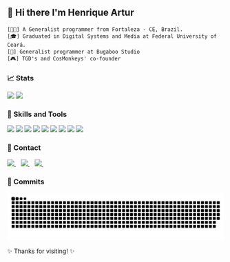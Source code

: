 ## 👋 Hi there I'm Henrique Artur

```
[👨‍💻] A Generalist programmer from Fortaleza - CE, Brazil.
[🎓] Graduated in Digital Systems and Media at Federal University of Ceará.
[👔] Generalist programmer at Bugaboo Studio
[🎮] TGD's and CosMonkeys' co-founder
```

### 📈 Stats
<p align='center'>
  <div>
    <img src="https://github-readme-stats.vercel.app/api?username=HenriqueArtur&count_private=true&hide=contribs&show_icons=true&bg_color=000&title_color=27C93F&text_color=FFF&icon_color=FFBD2E&border_color=FF5F56&hide_border=true" />
    <img src="https://github-readme-stats.vercel.app/api/top-langs/?username=HenriqueArtur&count_private=true&bg_color=000&title_color=FF5F56&text_color=FFF&icon_color=FFBD2E&border_color=FF5F56&hide_border=true&layout=compact&hide=Java,PHP,Ruby,HTML,CSS,SCSS,Hack,CoffeeScript,Less" />
  </div>
</p>

### 🚀 Skills and Tools
<p style="display: inline_block">
  <img src="https://img.shields.io/badge/JavaScript-flat?logo=JavaScript&style=for-the-badge&logoColor=FF5F56&labelColor=000&color=000&logoWidth=30" />
  <img src="https://img.shields.io/badge/TypeScript-flat?logo=TypeScript&style=for-the-badge&logoColor=FFBD2E&labelColor=000&color=000&logoWidth=30" />
  <img src="https://img.shields.io/badge/Node.js-flat?logo=Node.js&style=for-the-badge&logoColor=27C93F&labelColor=000&color=000&logoWidth=30" />
  <img src="https://img.shields.io/badge/PostgreSQL-flat?logo=PostgreSQL&style=for-the-badge&logoColor=FF5F56&labelColor=000&color=000&logoWidth=30" />
  <img src="https://img.shields.io/badge/Git-flat?logo=Git&style=for-the-badge&logoColor=FFBD2E&labelColor=000&color=000&logoWidth=30" />
  <img src="https://img.shields.io/badge/Linux-flat?logo=Linux&style=for-the-badge&logoColor=27C93F&labelColor=000&color=000&logoWidth=30" />
  <img src="https://img.shields.io/badge/React-flat?logo=React&style=for-the-badge&logoColor=FF5F56&labelColor=000&color=000&logoWidth=30" />
  <img src="https://img.shields.io/badge/Elixir-flat?logo=Elixir&style=for-the-badge&logoColor=FFBD2E&labelColor=000&color=000&logoWidth=30" />
  <img src="https://img.shields.io/badge/Scrum-framework_-flat?&style=for-the-badge&logoColor=27C93F&labelColor=000&color=000&logoWidth=30" />
</p>

### 📣 Contact 
<p style="display: inline_block">
  <a href="mailto:contato@henriqueartur.com">
    <img src="https://img.shields.io/badge/Email-flat?logo=GMail&style=for-the-badge&logoColor=FF5F56&labelColor=000&color=000&logoWidth=30" />
  </a>&nbsp;&nbsp;
  <a href="https://www.linkedin.com/in/henriqueartur/">
    <img src="https://img.shields.io/badge/LinkedIn-flat?logo=LinkedIn&style=for-the-badge&logoColor=FFBD2E&labelColor=000&color=000&logoWidth=30" />
  </a>&nbsp;&nbsp;
  <a href="https://api.whatsapp.com/send?phone=5585996005410&text=Ol%C3%A1%2C%20Henrique!">
    <img src="https://img.shields.io/badge/Whatsapp-flat?logo=Whatsapp&style=for-the-badge&logoColor=27C93F&labelColor=000&color=000&logoWidth=30" />
  </a>&nbsp;&nbsp;
</p>

### 👾 Commits
![Snake animation](https://github.com/HenriqueArtur/HenriqueArtur/blob/output/github-contribution-grid-snake.svg)

✨ Thanks for visiting! ✨

<!--
**HenriqueArtur/HenriqueArtur** is a ✨ _special_ ✨ repository because its `README.md` (this file) appears on your GitHub profile.

Here are some ideas to get you started:

- 🔭 I’m currently working on ...
- 🌱 I’m currently learning ...
- 👯 I’m looking to collaborate on ...
- 🤔 I’m looking for help with ...
- 💬 Ask me about ...
- 📫 How to reach me: ...
- 😄 Pronouns: ...
- ⚡ Fun fact: ...
-->

